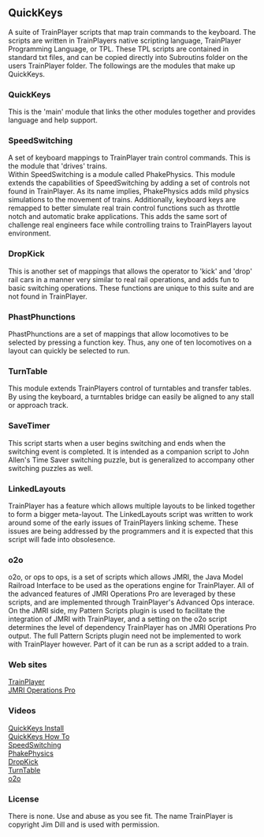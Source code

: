 ## QuickKeys
A suite of TrainPlayer scripts that map train commands to the keyboard. The scripts are written in TrainPlayers native scripting language, TrainPlayer Programming Language, or TPL. These TPL scripts are contained in standard txt files, and can be copied directly into Subroutins folder on the users TrainPlayer folder. The followings are the modules that make up QuickKeys.  
### QuickKeys  
This is the 'main' module that links the other modules together and provides language and help support.  
### SpeedSwitching  
A set of keyboard mappings to TrainPlayer train control commands. This is the module that 'drives' trains.  
Within SpeedSwitching is a module called PhakePhysics. This module extends the capabilities of SpeedSwitching by adding a set of controls not found in TrainPlayer. As its name implies, PhakePhysics adds mild physics simulations to the movement of trains. Additionally, keyboard keys are remapped to better simulate real train control functions such as throttle notch and automatic brake applications. This adds the same sort of challenge real engineers face while controlling trains to TrainPlayers layout environment.  
### DropKick  
This is another set of mappings that allows the operator to 'kick' and 'drop' rail cars in a manner very similar to real rail operations, and adds fun to basic switching operations. These functions are unique to this suite and are not found in TrainPlayer.  
### PhastPhunctions  
PhastPhunctions are a set of mappings that allow locomotives to be selected by pressing a function key. Thus, any one of ten locomotives on a layout can quickly be selected to run.  
### TurnTable  
This module extends TrainPlayers control of turntables and transfer tables. By using the keyboard, a turntables bridge can easily be aligned to any stall or approach track.  
### SaveTimer
This script starts when a user begins switching and ends when the switching event is completed. It is intended as a companion script to John Allen's Time Saver switching puzzle, but is generalized to accompany other switching puzzles as well.
### LinkedLayouts
TrainPlayer has a feature which allows multiple layouts to be linked together to form a bigger meta-layout. The LinkedLayouts script was written to work around some of the early issues of TrainPlayers linking scheme. These issues are being addressed by the programmers and it is expected that this script will fade into obsolesence.
### o2o
o2o, or ops to ops, is a set of scripts which allows JMRI, the Java Model Railroad Interface to be used as the operations engine for TrainPlayer. All of the advanced features of JMRI Operations Pro are leveraged by these scripts, and are implemented through TrainPlayer's Advanced Ops interace. On the JMRI side, my Pattern Scripts plugin is used to facilitate the integration of JMRI with TrainPlayer, and a setting on the o2o script determines the level of dependency TrainPlayer has on JMRI Operations Pro output. The full Pattern Scripts plugin need not be implemented to work with TrainPlayer however. Part of it can be run as a script added to a train.
### Web sites
[TrainPlayer](http://trainplayer.com/)  
[JMRI Operations Pro](https://www.jmri.org/help/en/package/jmri/jmrit/operations/Operations.shtml)
### Videos
[QuickKeys Install](https://youtu.be/nV8g_2UXFsU)  
[QuickKeys How To](https://youtu.be/htDPEsgWwQI)  
[SpeedSwitching](https://youtu.be/5_l3F8FqsZ0)  
[PhakePhysics](https://youtu.be/qM0VkDgiU6Q)  
[DropKick](https://youtu.be/_VV3hHayh6s)  
[TurnTable](https://youtu.be/Xcqcyivq_04)  
[o2o](https://youtu.be/pX_H_gtGYQA)  
### License
There is none. Use and abuse as you see fit.
The name TrainPlayer is copyright Jim Dill and is used with permission.
